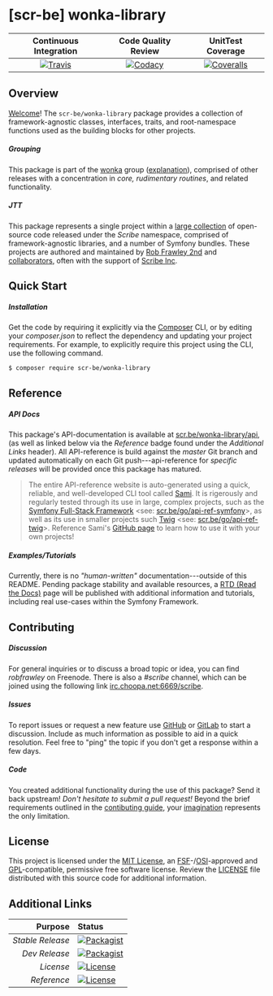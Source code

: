 # [scr-be] wonka-library

| Continuous Integration |   Code Quality Review   |    UnitTest Coverage    |
|:----------------------:|:-----------------------:|:-----------------------:|
| [![Travis](https://scr.be/wonka-library/travis_shield)](https://scr.be/wonka-library/travis) | [![Codacy](https://scr.be/wonka-library/codacy_shield)](https://scr.be/wonka-library/codacy) | [![Coveralls](https://scr.be/wonka-library/coveralls_shield)](https://scr.be/wonka-library/coveralls) |

## Overview

[Welcome](https://scr.be/go/readme_welcome)!
The `scr-be/wonka-library` package provides
a collection of framework-agnostic classes, interfaces, traits, and root-namespace functions used as the building blocks for other projects.

##### Grouping

This package is part of the [wonka](https://scr.be/wonka-library/group)
group ([explanation](https://scr.be/wonka-library/group_explanation)),
comprised of other releases with a concentration in 
*core, rudimentary routines*,
and related functionality.

##### JTT

This package represents a single project within a
[large collection](https://scr.be/go/explore) of open-source code released
under the *Scribe* namespace, comprised of framework-agnostic libraries,
and a number of Symfony bundles. These projects are authored and maintained
by [Rob Frawley 2nd](https://scr.be/rmf) and 
[collaborators](https://scr.be/wonka-library/github_collaborators),
often with the support of [Scribe Inc](https://scr.be/go/scribe-home).

## Quick Start

##### Installation

Get the code by requiring it explicitly via the [Composer](https://getcomposer.com)
CLI, or by editing your *composer.json* to reflect the dependency and updating
your project requirements. For example, to explicitly require this project using
the CLI, use the following command.

```bash
$ composer require scr-be/wonka-library
```

## Reference

##### API Docs

This package's API-documentation is available at [scr.be/wonka-library/api](https://scr.be/wonka-library/api),
(as well as linked below via the *Reference* badge found under the *Additional Links*
header). All API-reference is build against the *master* Git branch and updated
automatically on each Git push---api-reference for *specific releases* will
be provided once this package has matured.

> The entire API-reference website is auto-generated using a quick,
> reliable, and well-developed CLI tool called [Sami](https://scr.be/go/sami).
> It is rigerously and regularly tested through its use in large, complex projects,
> such as the [Symfony Full-Stack Framework](https://scr.be/go/symfony) 
> <see: [scr.be/go/api-ref-symfony](https://scr.be/go/symfony-api)>, as well
> as its use in smaller projects such
> [Twig](https://scr.be/go/sami-twig)
> <see: [scr.be/go/api-ref-twig](https://scr.be/go/twig-api)>.
> Reference Sami's [GitHub page](https://scr.be/go/sami) to learn how to use
> it with your own projects!

##### Examples/Tutorials

Currently, there is no *"human-written"* documentation---outside of this README.
Pending package stability and available resources, a
[RTD (Read the Docs)](https://scr.be/go/rtd) page will be published with
additional information and tutorials, including real use-cases within the Symfony
Framework.

## Contributing

##### Discussion

For general inquiries or to discuss a broad topic or idea, you can find
*robfrawley* on Freenode. There is also a *#scribe* channel, which can
be joined using the following link
[irc.choopa.net:6669/scribe](irc://irc.choopa.net:6669/scribe).

##### Issues

To report issues or request a new feature use
[GitHub](https://scr.be/wonka-library/github_issues)
or [GitLab](https://scr.be/wonka-library/gitlab_issues)
to start a discussion. Include as much information as possible to aid in
a quick resolution. Feel free to "ping" the topic if you don't get a
response within a few days.

##### Code

You created additional functionality during the use of this package? Send
it back upstream! *Don't hesitate to submit a pull request!* Beyond the
brief requirements outlined in the
[contibuting guide](https://scr.be/wonka-library/contributing),
your [imagination](https://scr.be/go/readme_imagination)
represents the only limitation.

## License

This project is licensed under the
[MIT License](https://scr.be/go/mit), an
[FSF](https://scr.be/go/fsf)-/[OSI](https://scr.be/go/osi)-approved
and [GPL](https://scr.be/go/gpl)-compatible, permissive free software
license. Review the
[LICENSE](https://scr.be/wonka-library/license)
file distributed with this source code for additional information.

## Additional Links

|       Purpose | Status        |
|--------------:|:--------------|
| *Stable Release*    | [![Packagist](https://scr.be/wonka-library/packagist_shield)](https://scr.be/wonka-library/packagist) |
| *Dev Release*    | [![Packagist](https://scr.be/wonka-library/packagist_pre_shield)](https://scr.be/wonka-library/packagist) |
| *License*    | [![License](https://scr.be/wonka-library/license_shield)](https://scr.be/wonka-library/license) |
| *Reference*  | [![License](https://scr.be/wonka-library/api_shield)](https://scr.be/wonka-library/api) |
